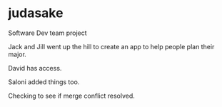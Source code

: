 # judasake
Software Dev team project


Jack and Jill went up the hill to create an app to help people plan their major.

David has access.

Saloni added things too. 

Checking to see if merge conflict resolved. 